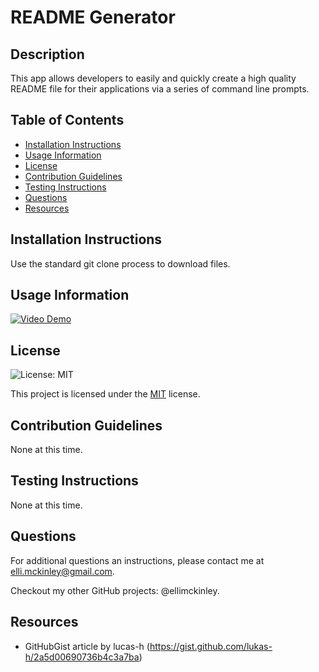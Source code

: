 # README Generator

## Description
This app allows developers to easily and quickly create a high quality README file for their applications via a series of command line prompts.

## Table of Contents
- [Installation Instructions](#installation-instructions)
- [Usage Information](#usage-information)
- [License](#license)
- [Contribution Guidelines](#contribution-guidelines)
- [Testing Instructions](#testing-instructions)
- [Questions](#questions)
- [Resources](#resources)

## Installation Instructions
Use the standard git clone process to download files.

## Usage Information
[![Video Demo](https://cdn.loom.com/sessions/thumbnails/e61dc768e50a40479128917f03856b2a-f1f325e088d79314-full-play.gif)](https://www.loom.com/embed/e61dc768e50a40479128917f03856b2a?sid=2765bb05-fc10-4478-9746-005fdf436e35)

## License

 ![License: MIT](https://img.shields.io/badge/License-MIT-yellow.svg)

 This project is licensed under the [MIT](https://opensource.org/licenses/MIT) license.

## Contribution Guidelines
None at this time.

## Testing Instructions
None at this time.

## Questions
For additional questions an instructions, please contact me at elli.mckinley@gmail.com.

 Checkout my other GitHub projects: @ellimckinley.

## Resources
- GitHubGist article by lucas-h (https://gist.github.com/lukas-h/2a5d00690736b4c3a7ba)
